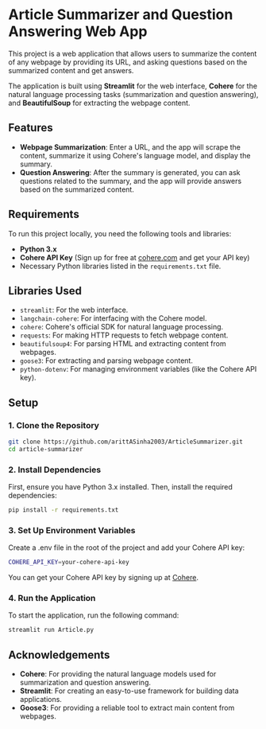 
# Article Summarizer and Question Answering Web App

This project is a web application that allows users to summarize the content of any webpage by providing its URL, and asking questions based on the summarized content and get answers.

The application is built using **Streamlit** for the web interface, **Cohere** for the natural language processing tasks (summarization and question answering), and **BeautifulSoup** for extracting the webpage content.

## Features

- **Webpage Summarization**: Enter a URL, and the app will scrape the content, summarize it using Cohere's language model, and display the summary.
- **Question Answering**: After the summary is generated, you can ask questions related to the summary, and the app will provide answers based on the summarized content.

## Requirements

To run this project locally, you need the following tools and libraries:

- **Python 3.x**
- **Cohere API Key** (Sign up for free at [cohere.com](https://cohere.com) and get your API key)
- Necessary Python libraries listed in the `requirements.txt` file.
## Libraries Used

- `streamlit`: For the web interface.
- `langchain-cohere`: For interfacing with the Cohere model.
- `cohere`: Cohere's official SDK for natural language processing.
- `requests`: For making HTTP requests to fetch webpage content.
- `beautifulsoup4`: For parsing HTML and extracting content from webpages.
- `goose3`: For extracting and parsing webpage content.
- `python-dotenv`: For managing environment variables (like the Cohere API key).

## Setup

### 1. Clone the Repository
```bash
git clone https://github.com/arittASinha2003/ArticleSummarizer.git
cd article-summarizer
```

### 2. Install Dependencies
First, ensure you have Python 3.x installed. Then, install the required dependencies:
```bash
pip install -r requirements.txt
```

### 3. Set Up Environment Variables
Create a .env file in the root of the project and add your Cohere API key:
```bash
COHERE_API_KEY=your-cohere-api-key
```
You can get your Cohere API key by signing up at [Cohere](https://dashboard.cohere.com/api-keys).

### 4. Run the Application
To start the application, run the following command:
```bash
streamlit run Article.py
```

## Acknowledgements

 - **Cohere**: For providing the natural language models used for summarization and question answering.
 - **Streamlit**: For creating an easy-to-use framework for building data applications.
 - **Goose3**: For providing a reliable tool to extract main content from webpages.
